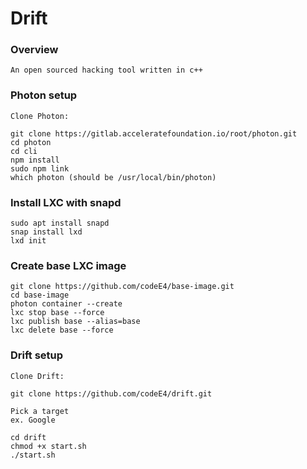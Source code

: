 # Drift

### Overview
```
An open sourced hacking tool written in c++
```

### Photon setup
```
Clone Photon:

git clone https://gitlab.acceleratefoundation.io/root/photon.git
cd photon
cd cli
npm install
sudo npm link
which photon (should be /usr/local/bin/photon)
```

### Install LXC with snapd
```
sudo apt install snapd
snap install lxd
lxd init
```

### Create base LXC image
```
git clone https://github.com/codeE4/base-image.git
cd base-image
photon container --create
lxc stop base --force
lxc publish base --alias=base
lxc delete base --force
```

### Drift setup
```
Clone Drift: 

git clone https://github.com/codeE4/drift.git

Pick a target
ex. Google

cd drift
chmod +x start.sh
./start.sh
```

